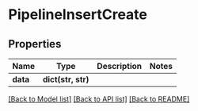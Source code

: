 # PipelineInsertCreate

## Properties
Name | Type | Description | Notes
------------ | ------------- | ------------- | -------------
**data** | **dict(str, str)** |  | 

[[Back to Model list]](../README.md#documentation-for-models) [[Back to API list]](../README.md#documentation-for-api-endpoints) [[Back to README]](../README.md)



